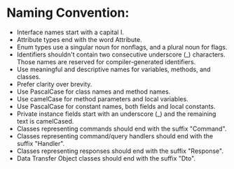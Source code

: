 # Naming Convention:
- Interface names start with a capital I.
- Attribute types end with the word Attribute.
- Enum types use a singular noun for nonflags, and a plural noun for flags.
- Identifiers shouldn't contain two consecutive underscore (_) characters. Those names are reserved for compiler-generated identifiers.
- Use meaningful and descriptive names for variables, methods, and classes.
- Prefer clarity over brevity.
- Use PascalCase for class names and method names.
- Use camelCase for method parameters and local variables.
- Use PascalCase for constant names, both fields and local constants.
- Private instance fields start with an underscore (_) and the remaining text is camelCased.
- Classes representing commands should end with the suffix "Command".
- Classes representing command/query handlers should end with the suffix "Handler".
- Classes representing responses should end with the suffix "Response".
- Data Transfer Object classes should end with the suffix "Dto".